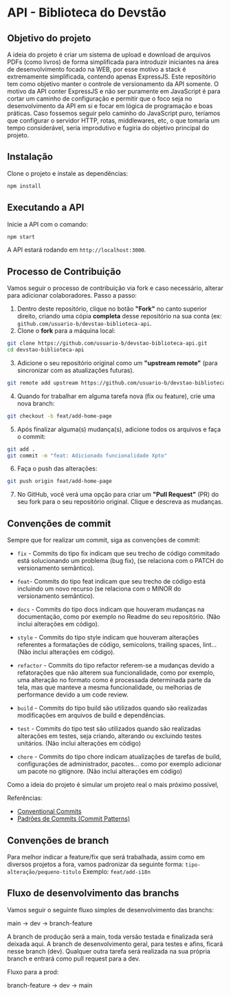 # API - Biblioteca do Devstão

## Objetivo do projeto
A ideia do projeto é criar um sistema de upload e download de arquivos PDFs (como livros) de forma simplificada para introduzir iniciantes na área de desenvolvimento focado na WEB, por esse motivo a stack é extremamente simplificada, contendo apenas ExpressJS.
Este repositório tem como objetivo manter o controle de versionamento da API somente.
O motivo da API conter ExpressJS e não ser puramente em JavaScript é para cortar um caminho de configuração e permitir que o foco seja no desenvolvimento da API em si e focar em lógica de programação e boas práticas. Caso fossemos seguir pelo caminho do JavaScript puro, teríamos que configurar o servidor HTTP, rotas, middlewares, etc, o que tomaria um tempo considerável, seria improdutivo e fugiria do objetivo principal do projeto.

## Instalação
Clone o projeto e instale as dependências:

```bash
npm install
```

## Executando a API

Inicie a API com o comando:

```bash
npm start
```

A API estará rodando em `http://localhost:3000`.


## Processo de Contribuição
Vamos seguir o processo de contribuição via fork e caso necessário, alterar para adicionar colaboradores. Passo a passo:
1. Dentro deste repositório, clique no botão **"Fork"** no canto superior direito, criando uma cópia **completa** desse repositório na sua conta (ex: `github.com/usuario-b/devstao-biblioteca-api`.
2. Clone o **fork** para a máquina local:
```bash
git clone https://github.com/usuario-b/devstao-biblioteca-api.git
cd devstao-biblioteca-api
```
3. Adicione o seu repositório original como um **"upstream remote"** (para sincronizar com as atualizações futuras).

```bash
git remote add upstream https://github.com/usuario-b/devstao-biblioteca-api
```
4. Quando for trabalhar em alguma tarefa nova (fix ou feature), crie uma nova branch:

```bash
git checkout -b feat/add-home-page
```
5. Após finalizar alguma(s) mudança(s), adicione todos os arquivos e faça o commit:
```bash
git add .
git commit -m "feat: Adicionado funcionalidade Xpto"
```

6. Faça o push das alterações:
```bash
git push origin feat/add-home-page
```
7. No GitHub, você verá uma opção para criar um **"Pull Request"** (PR) do seu fork para o seu repositório original. Clique e descreva as mudanças.

## Convenções de commit
Sempre que for realizar um commit, siga as convenções de commit:

-   `fix`  - Commits do tipo fix indicam que seu trecho de código commitado está solucionando um problema (bug fix), (se relaciona com o PATCH do versionamento semântico).

-   `feat`- Commits do tipo feat indicam que seu trecho de código está incluindo um novo recurso (se relaciona com o MINOR do versionamento semântico).

-   `docs`  - Commits do tipo docs indicam que houveram mudanças na documentação, como por exemplo no Readme do seu repositório. (Não inclui alterações em código).

-   `style`  - Commits do tipo style indicam que houveram alterações referentes a formatações de código, semicolons, trailing spaces, lint... (Não inclui alterações em código).

-   `refactor`  - Commits do tipo refactor referem-se a mudanças devido a refatorações que não alterem sua funcionalidade, como por exemplo, uma alteração no formato como é processada determinada parte da tela, mas que manteve a mesma funcionalidade, ou melhorias de performance devido a um code review.

-   `build`  - Commits do tipo build são utilizados quando são realizadas modificações em arquivos de build e dependências.

-   `test`  - Commits do tipo test são utilizados quando são realizadas alterações em testes, seja criando, alterando ou excluindo testes unitários. (Não inclui alterações em código)

-   `chore`  - Commits do tipo chore indicam atualizações de tarefas de build, configurações de administrador, pacotes... como por exemplo adicionar um pacote no gitignore. (Não inclui alterações em código)

Como a ideia do projeto é simular um projeto real o mais próximo possível,

Referências:
- [Conventional Commits](https://www.conventionalcommits.org/en/v1.0.0/)
- [Padrões de Commits (Commit Patterns)](https://dev.to/renatoadorno/padroes-de-commits-commit-patterns-41co)

## Convenções de branch
Para melhor indicar a feature/fix que será trabalhada, assim como em diversos projetos a fora, vamos padronizar da seguinte forma:
`tipo-alteração/pequeno-titulo`
Exemplo:
`feat/add-i18n`

## Fluxo de desenvolvimento das branchs
Vamos seguir o seguinte fluxo simples de desenvolvimento das branchs:

main -> dev -> branch-feature

A branch de produção será a main, toda versão testada e finalizada será deixada aqui.
A branch de desenvolvimento geral, para testes e afins, ficará nesse branch (dev).
Qualquer outra tarefa será realizada na sua própria branch e entrará como pull request para a dev.

Fluxo para a prod:

branch-feature -> dev -> main